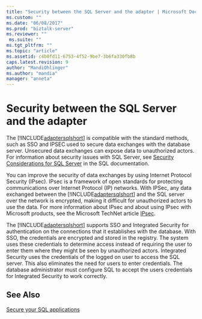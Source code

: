 ```yaml
---
title: "Security between the SQL Server and the adapter | Microsoft Docs"
ms.custom: ""
ms.date: "06/08/2017"
ms.prod: "biztalk-server"
ms.reviewer: ""
 ms.suite: ""
ms.tgt_pltfrm: ""
ms.topic: "article"
ms.assetid: c4b0fd11-6753-4f52-9be7-3b6fa330fb8b
caps.latest.revision: 9
author: "MandiOhlinger"
ms.author: "mandia"
manager: "anneta"
---
```

# Security between the SQL Server and the adapter
The [!INCLUDE[adaptersqlshort](../../includes/adaptersqlshort-md.md)] is compatible with the standard methods, such as SSO and IPSEC used to secure data exchanges with the database server. Unsecured data exchanges can expose data to unauthorized actors. For information about security issues with SQL Server, see [Security Considerations for SQL Server](http://go.microsoft.com/fwlink/p/?LinkId=196954) in the SQL documentation.  
  
 You can improve the security of data exchanges by using Internet Protocol Security (IPsec). IPsec is a framework of open standards for protecting communications over Internet Protocol (IP) networks. With IPSec, any data exchanged between the [!INCLUDE[adaptersqlshort](../../includes/adaptersqlshort-md.md)] and the SQL server over the network is encrypted, making it difficult for unauthorized actors to use the data. For more information about IPsec and about using IPsec with Microsoft products, see the Microsoft TechNet article [IPsec](http://go.microsoft.com/fwlink/p/?LinkId=196955).  
  
 The [!INCLUDE[adaptersqlshort](../../includes/adaptersqlshort-md.md)] supports SSO and Integrated Security for authentication on the connections that it establishes with the database. With SSO, the credentials are encrypted and stored in the registry. The system uses these credentials to determine access instead of requiring the user to enter them where they might be seen by unauthorized actors. Integrated Security uses the credentials of the logged on user to access the SQL server. This also eliminates the need for users to enter credentials. The database administrator must configure SQL to accept the users credentials for Integrated Security to work correctly.  
  
## See Also  
[Secure your SQL applications](../../adapters-and-accelerators/adapter-sql/secure-your-sql-applications.md)